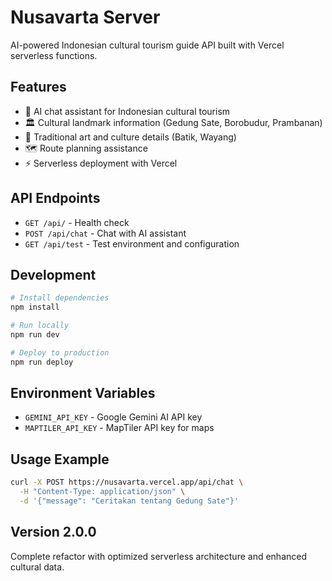 # Nusavarta Server

AI-powered Indonesian cultural tourism guide API built with Vercel serverless functions.

## Features

- 🤖 AI chat assistant for Indonesian cultural tourism
- 🏛️ Cultural landmark information (Gedung Sate, Borobudur, Prambanan)
- 🎨 Traditional art and culture details (Batik, Wayang)
- 🗺️ Route planning assistance
- ⚡ Serverless deployment with Vercel

## API Endpoints

- `GET /api/` - Health check
- `POST /api/chat` - Chat with AI assistant
- `GET /api/test` - Test environment and configuration

## Development

```bash
# Install dependencies
npm install

# Run locally
npm run dev

# Deploy to production
npm run deploy
```

## Environment Variables

- `GEMINI_API_KEY` - Google Gemini AI API key
- `MAPTILER_API_KEY` - MapTiler API key for maps

## Usage Example

```bash
curl -X POST https://nusavarta.vercel.app/api/chat \
  -H "Content-Type: application/json" \
  -d '{"message": "Ceritakan tentang Gedung Sate"}'
```

## Version 2.0.0

Complete refactor with optimized serverless architecture and enhanced cultural data.
